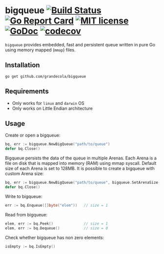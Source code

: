 # bigqueue [![Build Status](https://travis-ci.com/grandecola/bigqueue.svg?branch=master)](https://travis-ci.com/grandecola/bigqueue) [![Go Report Card](https://goreportcard.com/badge/github.com/grandecola/bigqueue)](https://goreportcard.com/report/github.com/grandecola/bigqueue) [![MIT license](http://img.shields.io/badge/license-MIT-brightgreen.svg)](http://opensource.org/licenses/MIT) [![GoDoc](https://godoc.org/github.com/grandecola/bigqueue?status.svg)](https://godoc.org/github.com/grandecola/bigqueue) [![codecov](https://codecov.io/gh/grandecola/bigqueue/branch/master/graph/badge.svg)](https://codecov.io/gh/grandecola/bigqueue)

`bigqueue` provides embedded, fast and persistent queue written
in pure Go using memory mapped (`mmap`) files.

## Installation
```
go get github.com/grandecola/bigqueue
```

## Requirements
* Only works for `linux` and `darwin` OS
* Only works on Little Endian architecture

## Usage
Create or open a bigqueue:
```go
bq, err := bigqueue.NewBigQueue("path/to/queue")
defer bq.Close()
```

Bigqueue persists the data of the queue in multiple Arenas.
Each Arena is a file on disk that is mapped into memory (RAM)
using mmap syscall. Default size of each Arena is set to 128MB.
It is possible to create a bigqueue with custom Arena size:
```go
bq, err := bigqueue.NewBigQueue("path/to/queue", bigqueue.SetArenaSize(4*1024))
defer bq.Close()
```

Write to bigqueue:
```go
err := bq.Enqueue([]byte("elem"))   // size = 1
```

Read from bigqueue:
```go
elem, err := bq.Peek()              // size = 1
elem, err := bq.Dequeue()           // size = 0
```

Check whether bigqueue has non zero elements:
```go
isEmpty := bq.IsEmpty()
```
